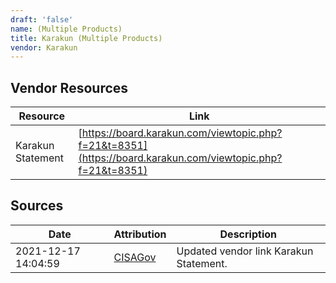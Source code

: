 ```yaml
---
draft: 'false'
name: (Multiple Products)
title: Karakun (Multiple Products)
vendor: Karakun
---
```


## Vendor Resources
| Resource | Link |
| --- | --- |
| Karakun Statement | [https://board.karakun.com/viewtopic.php?f=21&t=8351](https://board.karakun.com/viewtopic.php?f=21&t=8351) |



## Sources
| Date | Attribution | Description |
| --- | --- | --- |
| 2021-12-17 14:04:59 | [CISAGov](https://raw.githubusercontent.com/cisagov/log4j-affected-db/develop/README.md) | Updated vendor link Karakun Statement.  |
